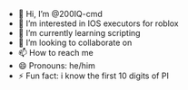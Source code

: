- 👋 Hi, I’m @200IQ-cmd
- 👀 I’m interested in IOS executors for roblox
- 🌱 I’m currently learning scripting
- 💞️ I’m looking to collaborate on 
- 📫 How to reach me 
- 😄 Pronouns: he/him
- ⚡ Fun fact: i know the first 10 digits of PI

<!---
200IQ-cmd/200IQ-cmd is a ✨ special ✨ repository because its `README.md` (this file) appears on your GitHub profile.
You can click the Preview link to take a look at your changes.
--->
